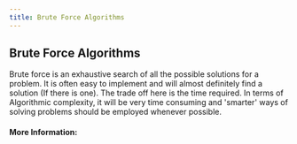 ```yaml
---
title: Brute Force Algorithms
---
```

## Brute Force Algorithms

Brute force is an exhaustive search of all the possible solutions for a problem. It is often easy to implement and will almost definitely find a solution (If there is one). The trade off here is the time required. In terms of Algorithmic complexity, it will be very time consuming and 'smarter' ways of solving problems should be employed whenever possible.

#### More Information:
<!-- Please add any articles you think might be helpful to read before writing the article -->


